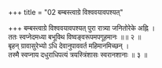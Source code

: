 +++
title = "02 बम्बस्त्वाग्रे विश्ववयावपश्यत्"

+++
बम्बस्त्वाग्रे विश्ववयावपश्यत् पुरा रात्र्या जनितोरेके अह्नि ।  
ततः स्वप्नेदमध्या बभूविथ विष्वङ्वरूपमपगूहमानः ॥॥ २ ॥  
बृहन् ग्रावासुरेभ्यो ऽधि देवानुपाववर्त महिमानमिच्छन् ।  
तस्मै स्वप्नाय दधुराधिपत्यं त्रयस्त्रिंशासः स्वरानशानाः ॥ ३ ॥